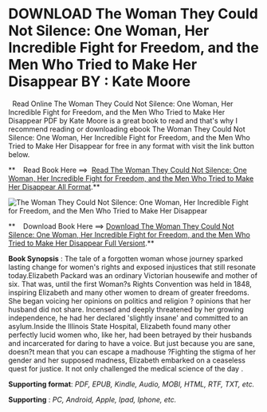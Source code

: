  **DOWNLOAD The Woman They Could Not Silence: One Woman, Her Incredible Fight for Freedom, and the Men Who Tried to Make Her Disappear BY : Kate Moore**
=======================================================================================================================================================

  Read Online The Woman They Could Not Silence: One Woman, Her Incredible Fight for Freedom, and the Men Who Tried to Make Her Disappear PDF by Kate Moore is a great book to read and that's why I recommend reading or downloading ebook The Woman They Could Not Silence: One Woman, Her Incredible Fight for Freedom, and the Men Who Tried to Make Her Disappear for free in any format with visit the link button below.

**    Read Book Here ==>  [Read The Woman They Could Not Silence: One Woman, Her Incredible Fight for Freedom, and the Men Who Tried to Make Her Disappear All Format](https://goodreadbook.site/?book=B08LR174TM).**

![The Woman They Could Not Silence: One Woman, Her Incredible Fight for Freedom, and the Men Who Tried to Make Her Disappear](https://i.gr-assets.com/images/S/compressed.photo.goodreads.com/books/1611551686l/56237043.jpg)

**    Download Book Here ==> [Download The Woman They Could Not Silence: One Woman, Her Incredible Fight for Freedom, and the Men Who Tried to Make Her Disappear Full Versiont](https://goodreadbook.site/?book=B08LR174TM).**

**Book Synopsis** : The tale of a forgotten woman whose journey sparked lasting change for women's rights and exposed injustices that still resonate today.Elizabeth Packard was an ordinary Victorian housewife and mother of six. That was, until the first Woman?s Rights Convention was held in 1848, inspiring Elizabeth and many other women to dream of greater freedoms. She began voicing her opinions on politics and religion ? opinions that her husband did not share. Incensed and deeply threatened by her growing independence, he had her declared 'slightly insane' and committed to an asylum.Inside the Illinois State Hospital, Elizabeth found many other perfectly lucid women who, like her, had been betrayed by their husbands and incarcerated for daring to have a voice. But just because you are sane, doesn?t mean that you can escape a madhouse ?Fighting the stigma of her gender and her supposed madness, Elizabeth embarked on a ceaseless quest for justice. It not only challenged the medical science of the day .

**Supporting format**: _PDF, EPUB, Kindle, Audio, MOBI, HTML, RTF, TXT, etc._

**Supporting** : _PC, Android, Apple, Ipad, Iphone, etc._